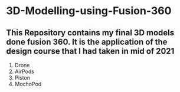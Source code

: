# 3D-Modelling-using-Fusion-360
## This Repository contains my final 3D models done fusion 360. It is the application of the design course that I had taken in mid of 2021
1. Drone
2. AirPods
3. Piston
4. MochoPod
